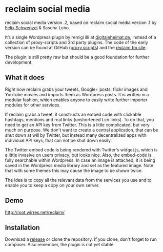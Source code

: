reclaim social media
====================

reclaim social media version .2, based on reclaim social media version .1 by
[Felix Schwenzel](http://reclaim.fm) & Sascha Lobo.

It’s a single Wordpress plugin by remigi illi at [digitaleheimat.de](http://digitaleheimat.de),
instead of a collection of proxy-scripts and 3rd party plugins. The code of the
early version can be found at GitHub ([proxy scripts](https://github.com/diplix/reclaim-proxy-scripts))
and the [reclaim.fm site](http://reclaim.fm/tech-specs-details/).

The plugin is still pretty raw but should be a good foundation for further
development.

## What it does
Right now reclaim grabs your tweets, Google+ posts, flickr images and YouTube
movies and imports them as Wordpress posts. It is written in a modular fashion,
which enables anyone to easily write further importer modules for other
services.

If reclaim grabs a tweet, it constructs an embed code with clickable hashtags,
mentions and real links (unshortened t.co links). To do that, you need to
get an API key from Twitter. This is a little complicated, but very much on
purpose. We don't want to create a central application, that can be shut down
at will by Twitter, but instead many decentralized apps with individual API
keys, that can not be shut down easily.

The Twitter embed code is being rendered with Twitter's widget.js, which is a
little invasive on users privacy, but looks nice. Also, the embed-code is fully
searchable within Wordpress. In case an image is attached, it is being saved in
the Wordpress media library and set as the featured image. Note that with some
themes this may cause the image to be shown twice.

The idea is to copy all the relevant data from the services you use and to
enable you to keep a copy on your own server.

## Demo
http://root.wirres.net/reclaim/

## Installation
Download a [release](https://github.com/espresto/reclaim-social-media/releases) or
clone the repository. If you clone, don't forget to run composer. Also remember,
the plugin is not yet stable.
